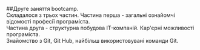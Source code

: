 ##Друге заняття bootcamp.<br/>
Складалося з трьох частин.
Частина перша - загальні ознайомчі відомості професії програміста.<br/>
Частина друга - структурна побудова IT-компаній. Кар'єрні можливості програміста.<br/>
Знайомство з Git, Git Hub, найбільш використовувані команди Git.<br/>
